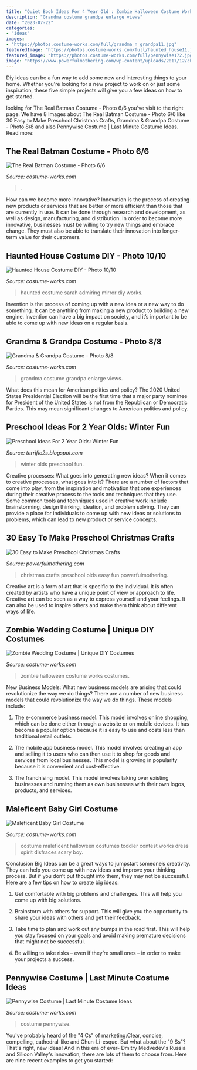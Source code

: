 ```yaml
---
title: "Quiet Book Ideas For 4 Year Old : Zombie Halloween Costume Works Costumes"
description: "Grandma costume grandpa enlarge views"
date: "2023-07-22"
categories:
- "ideas"
images:
- "https://photos.costume-works.com/full/grandma_n_grandpa11.jpg"
featuredImage: "https://photos.costume-works.com/full/haunted_house11.jpg"
featured_image: "https://photos.costume-works.com/full/pennywise172.jpg"
image: "https://www.powerfulmothering.com/wp-content/uploads/2017/12/christmas-crafts-3-4-Year-olds-can-make-2.jpg"
---
```



Diy ideas can be a fun way to add some new and interesting things to your home. Whether you're looking for a new project to work on or just some inspiration, these five simple projects will give you a few ideas on how to get started.

	

		
looking for The Real Batman Costume - Photo 6/6 you've visit to the right page. We have 8 Images about The Real Batman Costume - Photo 6/6 like 30 Easy to Make Preschool Christmas Crafts, Grandma &amp; Grandpa Costume - Photo 8/8 and also Pennywise Costume | Last Minute Costume Ideas. Read more:
		
    
## The Real Batman Costume - Photo 6/6

<img loading=lazy src="https://photos.costume-works.com/full/the_real_batman5.jpg" onerror="this.onerror=null;this.src='https://tse4.mm.bing.net/th?id=OIP.LPjOwI4ot_Aqe6FGwP_dfAHaKP&amp;pid=15.1';" alt="The Real Batman Costume - Photo 6/6">

_Source: costume-works.com_

>. 

	

How can we become more innovative?
Innovation is the process of creating new products or services that are better or more efficient than those that are currently in use. It can be done through research and development, as well as design, manufacturing, and distribution. In order to become more innovative, businesses must be willing to try new things and embrace change. They must also be able to translate their innovation into longer-term value for their customers.

    
## Haunted House Costume DIY - Photo 10/10

<img loading=lazy src="https://photos.costume-works.com/full/haunted_house11.jpg" onerror="this.onerror=null;this.src='https://tse2.mm.bing.net/th?id=OIP.Ix4sgZJPurgY8Tv96Yqj7QHaJ4&amp;pid=15.1';" alt="Haunted House Costume DIY - Photo 10/10">

_Source: costume-works.com_

>haunted costume sarah admiring mirror diy works. 

	

Invention is the process of coming up with a new idea or a new way to do something. It can be anything from making a new product to building a new engine. Invention can have a big impact on society, and it’s important to be able to come up with new ideas on a regular basis.

    
## Grandma &amp; Grandpa Costume - Photo 8/8

<img loading=lazy src="https://photos.costume-works.com/full/grandma_n_grandpa11.jpg" onerror="this.onerror=null;this.src='https://tse3.mm.bing.net/th?id=OIP.5LILeBW8tSzMe80Z18zVIQHaJ3&amp;pid=15.1';" alt="Grandma &amp; Grandpa Costume - Photo 8/8">

_Source: costume-works.com_

>grandma costume grandpa enlarge views. 

	

What does this mean for American politics and policy?
The 2020 United States Presidential Election will be the first time that a major party nominee for President of the United States is not from the Republican or Democratic Parties. This may mean significant changes to American politics and policy.

    
## Preschool Ideas For 2 Year Olds: Winter Fun

<img loading=lazy src="http://4.bp.blogspot.com/-nlxWxBBh1ek/T2GlwynSAMI/AAAAAAAACs0/UKaUrAhB4MQ/s1600/IMG_0069.JPG" onerror="this.onerror=null;this.src='https://tse3.mm.bing.net/th?id=OIP.dGQ2nMaZkvN_aftRXxA0FgHaJ4&amp;pid=15.1';" alt="Preschool Ideas For 2 Year Olds: Winter Fun">

_Source: terrific2s.blogspot.com_

>winter olds preschool fun. 

	

Creative processes: What goes into generating new ideas?
When it comes to creative processes, what goes into it? There are a number of factors that come into play, from the inspiration and motivation that one experiences during their creative process to the tools and techniques that they use. Some common tools and techniques used in creative work include brainstorming, design thinking, ideation, and problem solving. They can provide a place for individuals to come up with new ideas or solutions to problems, which can lead to new product or service concepts.

    
## 30 Easy To Make Preschool Christmas Crafts

<img loading=lazy src="https://www.powerfulmothering.com/wp-content/uploads/2017/12/christmas-crafts-3-4-Year-olds-can-make-2.jpg" onerror="this.onerror=null;this.src='https://tse4.mm.bing.net/th?id=OIP.5r-QC9xFoueJnkliLg7SXQHaJC&amp;pid=15.1';" alt="30 Easy to Make Preschool Christmas Crafts">

_Source: powerfulmothering.com_

>christmas crafts preschool olds easy fun powerfulmothering. 

	

Creative art is a form of art that is specific to the individual. It is often created by artists who have a unique point of view or approach to life. Creative art can be seen as a way to express yourself and your feelings. It can also be used to inspire others and make them think about different ways of life.

    
## Zombie Wedding Costume | Unique DIY Costumes

<img loading=lazy src="https://photos.costume-works.com/full/zombie_wedding.jpg" onerror="this.onerror=null;this.src='https://tse1.mm.bing.net/th?id=OIP.1ULJPDxMNiS1Ys1VqmNsNwHaNI&amp;pid=15.1';" alt="Zombie Wedding Costume | Unique DIY Costumes">

_Source: costume-works.com_

>zombie halloween costume works costumes. 

	

New Business Models: What new business models are arising that could revolutionize the way we do things?
There are a number of new business models that could revolutionize the way we do things. These models include:
1. The e-commerce business model. This model involves online shopping, which can be done either through a website or on mobile devices. It has become a popular option because it is easy to use and costs less than traditional retail outlets.

2. The mobile app business model. This model involves creating an app and selling it to users who can then use it to shop for goods and services from local businesses. This model is growing in popularity because it is convenient and cost-effective.

3. The franchising model. This model involves taking over existing businesses and running them as own businesses with their own logos, products, and services.

    
## Maleficent Baby Girl Costume

<img loading=lazy src="https://photos.costume-works.com/full/maleficent_baby_girl.jpg" onerror="this.onerror=null;this.src='https://tse3.mm.bing.net/th?id=OIP.g5F10g-SrgKBFdxtnmY52gHaKH&amp;pid=15.1';" alt="Maleficent Baby Girl Costume">

_Source: costume-works.com_

>costume maleficent halloween costumes toddler contest works dress spirit disfraces scary boy. 

	

Conclusion
Big Ideas can be a great ways to jumpstart someone’s creativity. They can help you come up with new ideas and improve your thinking process. But if you don’t put thought into them, they may not be successful. Here are a few tips on how to create big ideas:
1. Get comfortable with big problems and challenges. This will help you come up with big solutions.

2. Brainstorm with others for support. This will give you the opportunity to share your ideas with others and get their feedback.

3. Take time to plan and work out any bumps in the road first. This will help you stay focused on your goals and avoid making premature decisions that might not be successful.

4. Be willing to take risks – even if they’re small ones – in order to make your projects a success.

    
## Pennywise Costume | Last Minute Costume Ideas

<img loading=lazy src="https://photos.costume-works.com/full/pennywise172.jpg" onerror="this.onerror=null;this.src='https://tse4.mm.bing.net/th?id=OIP.Mrwm_n3YJuV7L_ha0JcjTQHaLH&amp;pid=15.1';" alt="Pennywise Costume | Last Minute Costume Ideas">

_Source: costume-works.com_

>costume pennywise. 

	

You've probably heard of the "4 Cs" of marketing:Clear, concise, compelling, cathedral-like and Chun-Li-esque. But what about the "9 Ss"? That's right, new ideas! And in this era of ever- Dmitry Medvedev's Russia and Silicon Valley's innovation, there are lots of them to choose from. Here are nine recent examples to get you started: 

